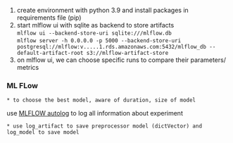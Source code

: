 1. create environment with python 3.9 and install packages in requirements file (pip)
2. start mlflow ui with sqlite as backend to store artifacts   
    ```mlflow ui --backend-store-uri sqlite:///mlflow.db```   
    ```mlflow server -h 0.0.0.0 -p 5000 --backend-store-uri postgresql://mlflow:v.....1.rds.amazonaws.com:5432/mlflow_db --default-artifact-root s3://mlflow-artifact-store```
3. on mlflow ui, we can choose specific runs to compare their parameters/ metrics

### ML FLow
    * to choose the best model, aware of duration, size of model

use [MLFLOW autolog](https://mlflow.org/docs/latest/tracking.html#automatic-logging) to log all information about experiment

    * use log_artifact to save preprocessor model (dictVector) and log_model to save model

